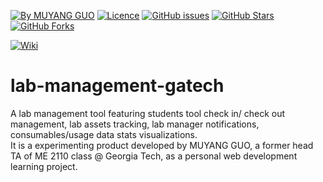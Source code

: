 [![By MUYANG GUO](https://img.shields.io/badge/by-muyangguo-blue.svg)](https://github.com/MUYANGGUO) [![Licence](https://img.shields.io/badge/license-GPL--3.0-blue.svg)](https://github.com/MUYANGGUO/lab-management-gatech/blob/master/LICENSE) [![GitHub issues](https://img.shields.io/github/issues/MUYANGGUO/lab-management-gatech.svg)](https://github.com/MUYANGGUO/lab-management-gatech/issues/) [![GitHub Stars](https://img.shields.io/github/stars/MUYANGGUO/lab-management-gatech.svg?style=social&label=Star)](https://github.com/MUYANGGUO/lab-management-gatech)[![GitHub Forks](https://img.shields.io/github/forks/MUYANGGUO/lab-management-gatech.svg?style=social&label=Fork)](https://github.com/MUYANGGUO/lab-management-gatech)

[![Wiki](https://img.shields.io/badge/See--Wiki--Pages-grey?style=for-the-badge&logo=Github)](https://github.com/MUYANGGUO/lab-management-gatech/wiki)
# lab-management-gatech
A lab management tool featuring students tool check in/ check out management, lab assets tracking, lab manager notifications, consumables/usage data stats visualizations.<br/>
It is a experimenting product developed by MUYANG GUO, a former head TA of ME 2110 class @ Georgia Tech, as a personal web development learning project. <br/>
